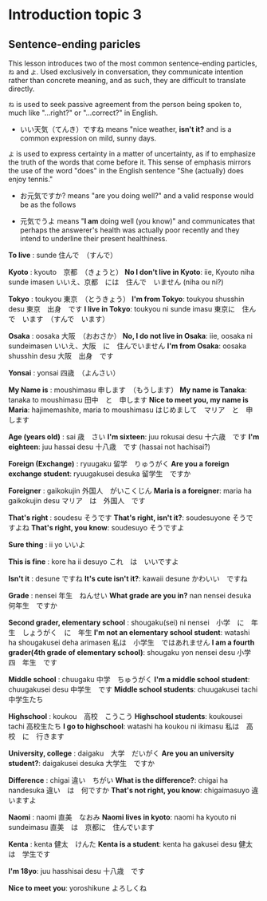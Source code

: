 # Introduction topic 3

## Sentence-ending paricles

This lesson introduces two of the most common sentence-ending particles, `ね` and `よ`. Used exclusively in conversation, they communicate intention rather than concrete meaning, and as such, they are difficult to translate directly.

`ね` is used to seek passive agreement from the person being spoken to, much like "...right?" or "...correct?" in English.

* いい天気（てんき）ですね means "nice weather, **isn't it?** and is a common expression on mild, sunny days.

`よ` is used to express certainty in a matter of uncertainty, as if to emphasize the truth of the words that come before it. This sense of emphasis mirrors the use of the word "does" in the English sentence "She (actually) does enjoy tennis."

* お元気ですか? means "are you doing well?" and a valid response would be as the follows

* 元気でうよ means "**I am** doing well (you know)" and communicates that perhaps the answerer's health was actually poor recently and they intend to underline their present healthiness.

**To live**
: sunde 住んで　（すんで）

**Kyoto**
: kyouto　京都　（きょうと）
**No I don't live in Kyoto**: iie, Kyouto niha sunde imasen いいえ、京都　には　住んで　いません (niha ou ni?)

**Tokyo**
: toukyou 東京　（とうきょう）
**I'm from Tokyo**: toukyou shusshin desu 東京　出身　です
**I live in Tokyo**: toukyou ni sunde imasu 東京に　住んで　います　（すんで　います）

**Osaka**
: oosaka 大阪　（おおさか）
**No, I do not live in Osaka**: iie, oosaka ni sundeimasen いいえ、大阪　に　住んでいません
**I'm from Osaka**: oosaka shusshin desu 大阪　出身　です

**Yonsai**
: yonsai 四歳　（よんさい）

**My Name is**
: moushimasu 申します　（もうします）
**My name is Tanaka**: tanaka to moushimasu 田中　と　申します
**Nice to meet you, my name is Maria**: hajimemashite, maria to moushimasu はじめまして　マリア　と　申します

**Age (years old)**
: sai 歳　さい
**I'm sixteen**: juu rokusai desu 十六歳　です
**I'm eighteen**: juu hassai desu 十八歳　です (hassai not hachisai?)

**Foreign (Exchange)**
: ryuugaku 留学　りゅうがく
**Are you a foreign exchange student**: ryuugakusei desuka 留学生　ですか

**Foreigner**
: gaikokujin 外国人　がいこくじん
**Maria is a foreigner**: maria ha gaikokujin desu マリア　は　外国人　です

**That's right**
: soudesu そうです
**That's right, isn't it?**: soudesuyone そうですよね
**That's right, you know**: soudesuyo そうですよ

**Sure thing**
: ii yo いいよ

**This is fine**
: kore ha ii desuyo これ　は　いいですよ

**Isn't it**
: desune ですね
**It's cute isn't it?**: kawaii desune かわいい　ですね

**Grade**
: nensei 年生　ねんせい
**What grade are you in?** nan nensei desuka 何年生　ですか

**Second grader, elementary school**
: shougaku(sei) ni nensei　小学　に　年生　しょうがく　に　年生
**I'm not an elementary school student**: watashi ha shougakusei deha arimasen 私は　小学生　ではあれません
**I am a fourth grader(4th grade of elementary school)**: shougaku yon nensei desu 小学　四　年生　です

**Middle school**
: chuugaku 中学　ちゅうがく
**I'm a middle school student**: chuugakusei desu 中学生　です
**Middle school students**: chuugakusei tachi 中学生たち

**Highschool**
: koukou　高校　こうこう
**Highschool students**: koukousei tachi 高校生たち
**I go to highschool**: watashi ha koukou ni ikimasu 私は　高校　に　行きます

**University, college**
: daigaku　大学　だいがく
**Are you an university student?**: daigakusei desuka 大学生　ですか

**Difference**
: chigai 違い　ちがい
**What is the difference?**: chigai ha nandesuka 違い　は　何ですか
**That's not right, you know**: chigaimasuyo 違いますよ

**Naomi**
: naomi 直美　なおみ
**Naomi lives in kyoto**: naomi ha kyouto ni sundeimasu 直美　は　京都に　住んでいます

**Kenta**
: kenta 健太　けんた
**Kenta is a student**: kenta ha gakusei desu 健太は　学生です

**I'm 18yo**: juu hasshisai desu 十八歳　です

**Nice to meet you**: yoroshikune よろしくね

